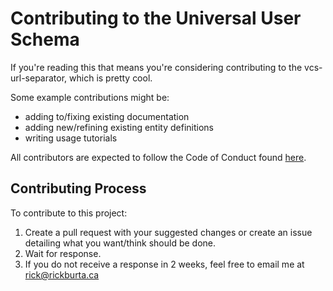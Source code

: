 # Contributing to the Universal User Schema
If you're reading this that means you're considering contributing to the vcs-url-separator, which is pretty cool.

Some example contributions might be:
* adding to/fixing existing documentation
* adding new/refining existing entity definitions
* writing usage tutorials

All contributors are expected to follow the Code of Conduct found [here](https://github.com/burtawicz/vcs-url-separator/blob/master/CODE_OF_CONDUCT.md).

## Contributing Process
To contribute to this project:
1. Create a pull request with your suggested changes or create an issue detailing what you want/think should be done.
2. Wait for response.
3. If you do not receive a response in 2 weeks, feel free to email me at rick@rickburta.ca
